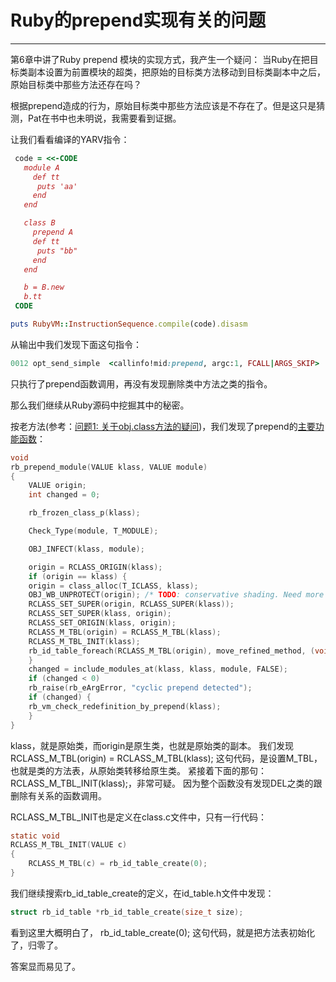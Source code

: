 # Ruby的prepend实现有关的问题


---

第6章中讲了Ruby prepend 模块的实现方式，我产生一个疑问： 当Ruby在把目标类副本设置为前置模块的超类，把原始的目标类方法移动到目标类副本中之后，原始目标类中那些方法还存在吗？


根据prepend造成的行为，原始目标类中那些方法应该是不存在了。但是这只是猜测，Pat在书中也未明说，我需要看到证据。

让我们看看编译的YARV指令：


```ruby
 code = <<-CODE
   module A
     def tt
      puts 'aa'
     end
   end

   class B
     prepend A
     def tt
      puts "bb"
     end
   end

   b = B.new
   b.tt
 CODE

puts RubyVM::InstructionSequence.compile(code).disasm

```

从输出中我们发现下面这句指令：

```ruby
0012 opt_send_simple  <callinfo!mid:prepend, argc:1, FCALL|ARGS_SKIP>
```

只执行了prepend函数调用，再没有发现删除类中方法之类的指令。

那么我们继续从Ruby源码中挖掘其中的秘密。

按老方法(参考：[问题1: 关于obj.class方法的疑问](../C5/about_obj_class.md))，我们发现了prepend的[主要功能函数](https://github.com/ruby/ruby/blob/2e2bd1c26b21ab3298b32f881bccebc14c7cac3d/class.c#L935)： 

```c
void
rb_prepend_module(VALUE klass, VALUE module)
{
    VALUE origin;
    int changed = 0;

    rb_frozen_class_p(klass);

    Check_Type(module, T_MODULE);

    OBJ_INFECT(klass, module);

    origin = RCLASS_ORIGIN(klass);
    if (origin == klass) {
    origin = class_alloc(T_ICLASS, klass);
    OBJ_WB_UNPROTECT(origin); /* TODO: conservative shading. Need more survey. */
    RCLASS_SET_SUPER(origin, RCLASS_SUPER(klass));
    RCLASS_SET_SUPER(klass, origin);
    RCLASS_SET_ORIGIN(klass, origin);
    RCLASS_M_TBL(origin) = RCLASS_M_TBL(klass);
    RCLASS_M_TBL_INIT(klass);
    rb_id_table_foreach(RCLASS_M_TBL(origin), move_refined_method, (void *)RCLASS_M_TBL(klass));
    }
    changed = include_modules_at(klass, klass, module, FALSE);
    if (changed < 0)
    rb_raise(rb_eArgError, "cyclic prepend detected");
    if (changed) {
    rb_vm_check_redefinition_by_prepend(klass);
    }
}
```

klass，就是原始类，而origin是原生类，也就是原始类的副本。 我们发现    RCLASS_M_TBL(origin) = RCLASS_M_TBL(klass); 这句代码，是设置M_TBL，也就是类的方法表，从原始类转移给原生类。 紧接着下面的那句：     RCLASS_M_TBL_INIT(klass);，非常可疑。 因为整个函数没有发现DEL之类的跟删除有关系的函数调用。

RCLASS_M_TBL_INIT也是定义在class.c文件中，只有一行代码：

```c
static void
RCLASS_M_TBL_INIT(VALUE c)
{
    RCLASS_M_TBL(c) = rb_id_table_create(0);
}
```

我们继续搜索rb_id_table_create的定义，在id_table.h文件中发现：

```c
struct rb_id_table *rb_id_table_create(size_t size);
```

看到这里大概明白了， rb_id_table_create(0); 这句代码，就是把方法表初始化了，归零了。


答案显而易见了。
